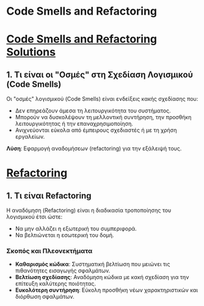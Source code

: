 # Code Smells and Refactoring

# [Code Smells and Refactoring Solutions](CodeSmells.md)

## 1. Τι είναι οι "Οσμές" στη Σχεδίαση Λογισμικού (Code Smells)
Οι "οσμές" λογισμικού (Code Smells) είναι ενδείξεις κακής σχεδίασης που:
- Δεν επηρεάζουν άμεσα τη λειτουργικότητα του συστήματος.   
- Μπορούν να δυσκολέψουν τη μελλοντική συντήρηση, την προσθήκη λειτουργικότητας ή την επαναχρησιμοποίηση.   
- Ανιχνεύονται εύκολα από έμπειρους σχεδιαστές ή με τη χρήση εργαλείων.   

**Λύση**: Εφαρμογή αναδομήσεων (refactoring) για την εξάλειψή τους.

# [Refactoring](Refactoring.md)

## 1. Τι είναι Refactoring
Η αναδόμηση (Refactoring) είναι η διαδικασία τροποποίησης του λογισμικού έτσι ώστε:
- Να μην αλλάζει η εξωτερική του συμπεριφορά.   
- Να βελτιώνεται η εσωτερική του δομή.   

### Σκοπός και Πλεονεκτήματα
- **Καθαρισμός κώδικα**: Συστηματική βελτίωση που μειώνει τις πιθανότητες εισαγωγής σφαλμάτων.   
- **Βελτίωση σχεδίασης**: Αναδόμηση κώδικα με κακή σχεδίαση για την επίτευξη καλύτερης ποιότητας.   
- **Ευκολότερη συντήρηση**: Εύκολη προσθήκη νέων χαρακτηριστικών και διόρθωση σφαλμάτων.

